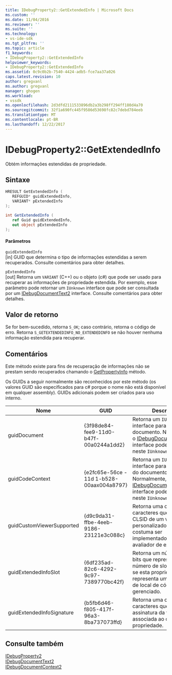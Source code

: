 ```yaml
---
title: IDebugProperty2::GetExtendedInfo | Microsoft Docs
ms.custom: ''
ms.date: 11/04/2016
ms.reviewer: ''
ms.suite: ''
ms.technology:
- vs-ide-sdk
ms.tgt_pltfrm: ''
ms.topic: article
f1_keywords:
- IDebugProperty2::GetExtendedInfo
helpviewer_keywords:
- IDebugProperty2::GetExtendedInfo
ms.assetid: 0c9c0b2b-7540-4424-adb5-fce7aa37a026
caps.latest.revision: 10
author: gregvanl
ms.author: gregvanl
manager: ghogen
ms.workload:
- vssdk
ms.openlocfilehash: 2d3dfd2111533896db2a3b298ff294ff180d4a70
ms.sourcegitcommit: 32f1a690fc445f9586d53698fc82c7debd784eeb
ms.translationtype: MT
ms.contentlocale: pt-BR
ms.lasthandoff: 12/22/2017
---
```

# <a name="idebugproperty2getextendedinfo"></a>IDebugProperty2::GetExtendedInfo
Obtém informações estendidas de propriedade.  
  
## <a name="syntax"></a>Sintaxe  
  
```cpp  
HRESULT GetExtendedInfo (   
   REFGUID* guidExtendedInfo,  
   VARIANT* pExtendedInfo  
);  
```  
  
```csharp  
int GetExtendedInfo (   
   ref Guid guidExtendedInfo,  
   out object pExtendedInfo  
);  
```  
  
#### <a name="parameters"></a>Parâmetros  
 `guidExtendedInfo`  
 [in] GUID que determina o tipo de informações estendidas a serem recuperados. Consulte comentários para obter detalhes.  
  
 `pExtendedInfo`  
 [out] Retorna um `VARIANT` (C++) ou o objeto (c#) que pode ser usado para recuperar as informações de propriedade estendida. Por exemplo, esse parâmetro pode retornar um `IUnknown` interface que pode ser consultada por um [IDebugDocumentText2](../../../extensibility/debugger/reference/idebugdocumenttext2.md) interface. Consulte comentários para obter detalhes.  
  
## <a name="return-value"></a>Valor de retorno  
 Se for bem-sucedido, retorna `S_OK`; caso contrário, retorna o código de erro. Retorna `S_GETEXTENDEDINFO_NO_EXTENDEDINFO` se não houver nenhuma informação estendida para recuperar.  
  
## <a name="remarks"></a>Comentários  
 Este método existe para fins de recuperação de informações não se prestam sendo recuperados chamando o [GetPropertyInfo](../../../extensibility/debugger/reference/idebugproperty2-getpropertyinfo.md) método.  
  
 Os GUIDs a seguir normalmente são reconhecidos por este método (os valores GUID são especificados para c# porque o nome não está disponível em qualquer assembly). GUIDs adicionais podem ser criados para uso interno.  
  
|Nome|GUID|Descrição|  
|----------|----------|-----------------|  
|guidDocument|{3f98de84-fee9-11d0-b47f-00a0244a1dd2}|Retorna um `IUnknown` interface para o documento. Normalmente, o [IDebugDocumentText2](../../../extensibility/debugger/reference/idebugdocumenttext2.md) interface pode ser obtida neste `IUnknown` interface.|  
|guidCodeContext|{e2fc65e-56ce - 11d 1-b528-00aax004a8797}|Retorna um `IUnknown` interface para o contexto do documento. Normalmente, o [IDebugDocumentContext2](../../../extensibility/debugger/reference/idebugdocumentcontext2.md) interface pode ser obtida neste `IUnknown` interface.|  
|guidCustomViewerSupported|{d9c9da31-ffbe-4eeb-9186-23121e3c088c}|Retorna uma cadeia de caracteres que contém o CLSID de um visualizador personalizado, que costuma ser implementado por um avaliador de expressão.|  
|guidExtendedInfoSlot|{6df235ad-82c6-4292-9c97-7389770bc42f}|Retorna um número de 32 bits que representa o número de slot desejado se esta propriedade representa um endereço de local de código gerenciado.|  
|guidExtendedInfoSignature|{b5fb6d46-f805-417f-96a3-8ba737073ffd}|Retorna uma cadeia de caracteres que contém a assinatura da variável associada ao objeto de propriedade.|  
  
## <a name="see-also"></a>Consulte também  
 [IDebugProperty2](../../../extensibility/debugger/reference/idebugproperty2.md)   
 [IDebugDocumentText2](../../../extensibility/debugger/reference/idebugdocumenttext2.md)   
 [IDebugDocumentContext2](../../../extensibility/debugger/reference/idebugdocumentcontext2.md)